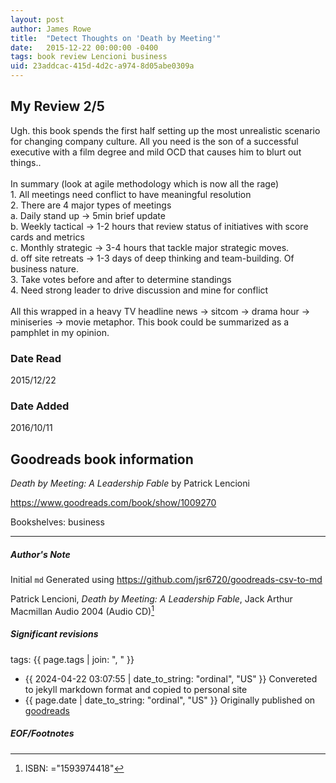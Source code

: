 ```yaml
---
layout: post
author: James Rowe
title:  "Detect Thoughts on 'Death by Meeting'"
date:   2015-12-22 00:00:00 -0400
tags: book review Lencioni business
uid: 23addcac-415d-4d2c-a974-8d05abe0309a
---
```


<!-- highly dependent on how you personally use jekyll templates, and how you want this to show up -->
<!-- escape any jekyll keys with double brackets -->

## My Review 2/5

Ugh. this book spends the first half setting up the most unrealistic scenario for changing company culture. All you need is the son of a successful executive with a film degree and mild OCD that causes him to blurt out things..<br/><br/>In summary (look at agile methodology which is now all the rage)<br/>1. All meetings need conflict to have meaningful resolution<br/>2. There are 4 major types of meetings<br/>  a. Daily stand up -> 5min brief update<br/>  b. Weekly tactical -> 1-2 hours that review status of initiatives with score cards and metrics<br/>  c. Monthly strategic -> 3-4 hours that tackle major strategic moves.<br/>  d. off site retreats -> 1-3 days of deep thinking and team-building. Of business nature.<br/>3. Take votes before and after to determine standings<br/>4. Need strong leader to drive discussion and mine for conflict<br/><br/>All this wrapped in a heavy TV headline news -> sitcom -> drama hour -> miniseries -> movie metaphor. This book could be summarized as a pamphlet in my opinion.

### Date Read
2015/12/22

### Date Added
2016/10/11

## Goodreads book information

*Death by Meeting: A Leadership Fable* by Patrick Lencioni

https://www.goodreads.com/book/show/1009270

Bookshelves: business

---

##### Author's Note

Initial `md` Generated using https://github.com/jsr6720/goodreads-csv-to-md

Patrick Lencioni, *Death by Meeting: A Leadership Fable*, Jack Arthur Macmillan Audio 2004 (Audio CD)[^1]

##### Significant revisions

tags: {{ page.tags | join: ", " }} <!-- todo move this somewhere -->

- {{ 2024-04-22 03:07:55 | date_to_string: "ordinal", "US" }} Convereted to jekyll markdown format and copied to personal site
- {{ page.date | date_to_string: "ordinal", "US" }} Originally published on [goodreads](https://www.goodreads.com)

##### EOF/Footnotes

[^1]: ISBN: ="1593974418"